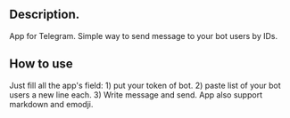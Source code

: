 ## Description.
App for Telegram.
Simple way to send message to your bot users by IDs.

## How to use
Just fill all the app's field: 1) put your token of bot. 2) paste list of your bot users a new line each. 3) Write message and send.
App also support markdown and emodji.
